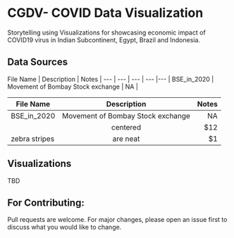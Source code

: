 # CGDV- COVID Data Visualization 

Storytelling using Visualizations for showcasing economic impact of COVID19 virus in Indian Subcontinent, Egypt, Brazil and Indonesia. 

## Data Sources

File Name | Description | Notes | 
--- | --- | --- | --- |--- |
BSE_in_2020 | Movement of Bombay Stock exchange | NA |  

| File Name        | Description           | Notes  |
| ------------- |:-------------:| -----:|
| BSE_in_2020     | Movement of Bombay Stock exchange | NA |
|       | centered      |   $12 |
| zebra stripes | are neat      |    $1 |

## Visualizations

TBD

## For Contributing: 
Pull requests are welcome. For major changes, please open an issue first to discuss what you would like to change.

